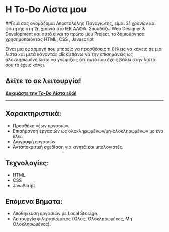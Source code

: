 # Η To-Do Λίστα μου

##Γειά σας ονομάζομαι Αποστολέλης Παναγιώτης, είμαι 31 χρονών και φοιτητής στη 2η χρονιά στο ΙΕΚ ΑΛΦΑ.
Σπουδάζω Web Designer & Development και αυτό είναι το πρώτο μου Project, το δημιούργησα χρησημοποιόντας  HTML, CSS , Javascript

Είναι μια εφαρμογή που μπορείς να προσθέσεις τι θέλεις να κάνεις σε μια λίστα και μετά κάνοντας click επάνω να την επισημάνεις ως ολοκληρωμένη ώστε να γνωρίζεις ότι αυτό που έχεις βάλει στην λίστα σου το έχεις κάνει.

## Δείτε το σε λειτουργία!

[**Δοκιμάστε την To-Do Λίστα εδώ!**](https://panapos.github.io/To_Do_List/)

---

## Χαρακτηριστικά:
* Προσθήκη νέων εργασιών.
* Επισήμανση εργασιών ως ολοκληρωμένων/μη-ολοκληρωμένων με ένα κλικ.
* Διαγραφή εργασιών.
* Ανταποκριτική σχεδίαση για κινητά και υπολογιστές.

## Τεχνολογίες:
* HTML
* CSS
* JavaScript

## Επόμενα Βήματα:
* Αποθήκευση εργασιών με Local Storage.
* Λειτουργία φιλτραρίσματος (Όλες, Ολοκληρωμένες, Μη Ολοκληρωμένες).
